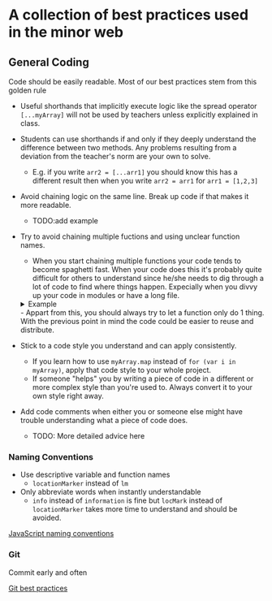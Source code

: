 # A collection of best practices used in the minor web

## General Coding
Code should be easily readable. Most of our best practices stem from this golden rule

- Useful shorthands that implicitly execute logic like the spread operator `[...myArray]` will not be used by teachers unless explicitly explained in class.
- Students can use shorthands if and only if they deeply understand the difference between two methods. Any problems resulting from a deviation from the teacher's norm are your own to solve. 
  - E.g. if you write `arr2 = [...arr1]` you should know this has a different result then when you write `arr2 = arr1` for `arr1 = [1,2,3]`
- Avoid chaining logic on the same line. Break up code if that makes it more readable. 
  - TODO:add example
- Try to avoid chaining multiple fuctions and using unclear function names.
  - When you start chaining multiple functions your code tends to become spaghetti fast. When your code does this it's probably quite difficult for others to understand since he/she needs to dig through a lot of code to find where things happen. Expecially when you divvy up your code in modules or have a long file.
  <details>
    <summary> Example </summary>
  
    ```javascript
      process()

      // Other file/module
      function process(){
        // Does stuff
        render(data)
      }
    ```
    You don't know where `render` is called until you've explored the code. In more complex cases this becomes an even bigger mess. Instead it could be better to let functions return it's data and of course always keep clear function names.
    ```javascript
      rendersData(processData())

      // Other file/module
      function processData(){
        // Does stuff
        return data
      }
      function renderData(data){
        // renders stuff
      }
    ```
    This way you see what a function is supposed to do upfront without digging into the code.
  </details>
  - Appart from this, you should always try to let a function only do 1 thing. With the previous point in mind the code could be easier to reuse and distribute.

- Stick to a code style you understand and can apply consistently. 
  - If you learn how to use `myArray.map` instead of `for (var i in myArray)`, apply that code style to your whole project. 
  - If someone "helps" you by writing a piece of code in a different or more complex style than you're used to. Always convert it to your own style right away.
- Add code comments when either you or someone else might have trouble understanding what a piece of code does.
  - TODO: More detailed advice here 

### Naming Conventions


- Use descriptive variable and function names
  - `locationMarker` instead of `lm`
- Only abbreviate words when instantly understandable
  - `info` instead of `information` is fine but `locMark` instead of `locationMarker` takes more time to understand and should be avoided.

[JavaScript naming conventions](https://www.robinwieruch.de/javascript-naming-conventions)

### Git
Commit early and often

[Git best practices](https://sethrobertson.github.io/GitBestPractices/)





